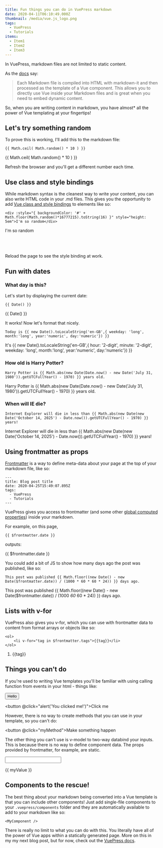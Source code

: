 ```yaml
---
title: Fun things you can do in VuePress markdown
date: 2020-04-11T06:10:49.000Z
thumbnail: /media/vue.js_logo.png
tags:
  - VuePress
  - Tutorials
items:
  - Item1
  - Item2
  - Item3
---
```

In VuePress, markdown files are not limited to static content. 

As the [docs](https://vuepress.vuejs.org/guide/#how-it-works) say:

> Each Markdown file is compiled into HTML with markdown-it and then processed as the template of a Vue component. This allows you to directly use Vue inside your Markdown files and is great when you need to embed dynamic content.

So, when you are writing content in markdown, you have almost* all the power of Vue templating at your fingertips!

## Let's try something random

To prove this is working, I'll add this to the markdown file:

```
{{ Math.ceil( Math.random() * 10 ) }}
```

{{ Math.ceil( Math.random() * 10 ) }}

Refresh the browser and you'll get a different number each time. 

## Use class and style bindings

While markdown syntax is the cleanest way to write your content, you can also write HTML code in your .md files. This gives you the opportunity to add [Vue class and style bindings](https://v1.vuejs.org/guide/class-and-style.html) to elements like so:

```
<div :style="{ backgroundColor: '#' + Math.floor(Math.random()*16777215).toString(16) }" style="height: 5em">I'm so random</div>
```

<div :style="{ backgroundColor: '#' + Math.floor(Math.random()*16777215).toString(16) }" style="height: 5em">I'm so random</div>

Reload the page to see the style binding at work.

## Fun with dates

### What day is this?

Let's start by displaying the current date:

```
{{ Date() }}
```

{{ Date() }}

It works! Now let's format that nicely.

```
Today is {{ new Date().toLocaleString('en-GB',{ weekday: 'long', month:'long', year:'numeric', day:'numeric'}) }}
```

It's {{ new Date().toLocaleString('en-GB',{ hour: '2-digit', minute: '2-digit', weekday: 'long', month:'long', year:'numeric', day:'numeric'}) }}

### How old is Harry Potter?

```
Harry Potter is {{ Math.abs(new Date(Date.now() - new Date('July 31, 1980')).getUTCFullYear() - 1970) }} years old.
```

Harry Potter is {{ Math.abs(new Date(Date.now() - new Date('July 31, 1980')).getUTCFullYear() - 1970) }} years old.

### When will IE die?

```
Internet Explorer will die in less than {{ Math.abs(new Date(new Date('October 14, 2025') - Date.now()).getUTCFullYear() - 1970) }} years!
```

Internet Explorer will die in less than {{ Math.abs(new Date(new Date('October 14, 2025') - Date.now()).getUTCFullYear() - 1970) }} years!

## Using frontmatter as props

[Frontmatter](https://v1.vuepress.vuejs.org/guide/frontmatter.html) is a way to define meta-data about your page at the top of your markdown file, like so:

```
---
title: Blog post title
date: 2020-04-25T15:49:07.895Z
tags:
  - VuePress
  - Tutorials
---
```

VuePress gives you access to frontmatter (and some other [global computed properties](https://v1.vuepress.vuejs.org/guide/global-computed.html)) inside your markdown.

For example, on this page, 

```
{{ $frontmatter.date }}
```

outputs:

{{ $frontmatter.date }}

You could add a bit of JS to show how many days ago the post was published, like so:

```
This post was published {{ Math.floor((new Date() - new Date($frontmatter.date)) / (1000 * 60 * 60 * 24)) }} days ago.
```

This post was published {{ Math.floor((new Date() - new Date($frontmatter.date)) / (1000  *60*  60 * 24)) }} days ago.

## Lists with v-for

VuePress also gives you v-for, which you can use with frontmatter data to content from format arrays or objects like so:

```
<ol>
    <li v-for="tag in $frontmatter.tags">{{tag}}</li>
</ol>
```

<ol>
    <li v-for="tag in $frontmatter.tags">{{tag}}</li>
</ol>



## Things you can't do

If you're used to writing Vue templates you'll be familiar with using calling function from events in your html - things like:

<button>Hello</button>

<button @click="alert('You clicked me!')">Click me</button>

However, there is no way to create methods that you can use in your template, so you can't do:

<button @click="myMethod">Make something happen</button>

The other thing you can't use is v-model to two-way databind your inputs. This is because there is no way to define component data. The props provided by frontmatter, for example, are static.

<input v-model="myValue">
<p>{{ myValue }}</p>

## Components to the rescue!

The best thing about your markdown being converted into a Vue template is that you can include other components! Just add single-file components to your `.vuepress/components` folder and they are automatically available to add to your markdown like so:

```
<MyComponent />
```

There is really no limit to what you can do with this. You literally have all of the power of Vue apps within a statically generated page. More on this in my my next blog post, but for now, check out the [VuePress docs](https://vuepress.vuejs.org/guide/using-vue.html#using-components).

<TinyLetter />